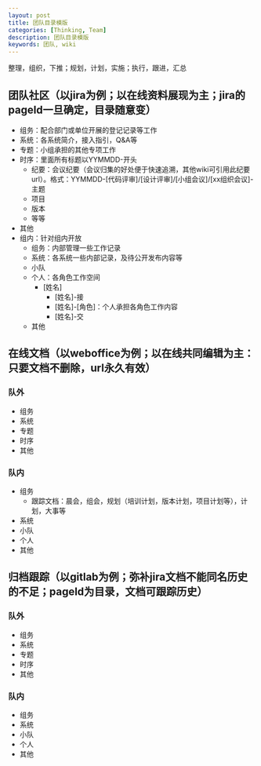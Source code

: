 ```yaml
---
layout: post
title: 团队目录模版
categories: [Thinking, Team]
description: 团队目录模版
keywords: 团队, wiki
---
```


整理，组织，下推；规划，计划，实施；执行，跟进，汇总

## 团队社区（以jira为例；以在线资料展现为主；jira的pageId一旦确定，目录随意变）

- 组务：配合部门或单位开展的登记记录等工作
- 系统：各系统简介，接入指引，Q&A等
- 专题：小组承担的其他专项工作
- 时序：里面所有标题以YYMMDD-开头
  - 纪要：会议纪要（会议归集的好处便于快速追溯，其他wiki可引用此纪要url）。格式：YYMMDD-[代码评审]/[设计评审]/[小组会议]/[xx组织会议]-主题
  - 项目
  - 版本
  - 等等
- 其他
- 组内：针对组内开放
  - 组务：内部管理一些工作记录
  - 系统：各系统一些内部记录，及待公开发布内容等
  - 小队
  - 个人：各角色工作空间
    - [姓名]
      - [姓名]-接
      - [姓名]-[角色]：个人承担各角色工作内容
      - [姓名]-交
  - 其他

## 在线文档（以weboffice为例；以在线共同编辑为主：只要文档不删除，url永久有效）

### 队外

- 组务
- 系统
- 专题
- 时序
- 其他

### 队内

- 组务
  - 跟踪文档：晨会，组会，规划（培训计划，版本计划，项目计划等），计划，大事等
- 系统
- 小队
- 个人
- 其他

## 归档跟踪（以gitlab为例；弥补jira文档不能同名历史的不足；pageId为目录，文档可跟踪历史）

### 队外

- 组务
- 系统
- 专题
- 时序
- 其他

### 队内

- 组务
- 系统
- 小队
- 个人
- 其他
